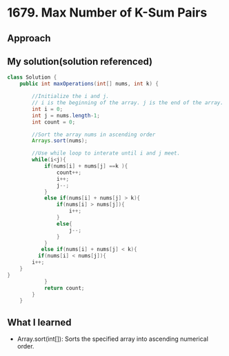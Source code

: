 # 1679. Max Number of K-Sum Pairs

## Approach

## My solution(solution referenced)

```java
class Solution {
    public int maxOperations(int[] nums, int k) {

        //Initialize the i and j. 
        // i is the beginning of the array. j is the end of the array. 
        int i = 0;
        int j = nums.length-1;
        int count = 0;

        //Sort the array nums in ascending order
        Arrays.sort(nums);

        //Use while loop to interate until i and j meet. 
        while(i<j){
            if(nums[i] + nums[j] ==k ){
                count++;
                i++;
                j--;
            }
            else if(nums[i] + nums[j] > k){
                if(nums[i] > nums[j]){
                    i++;
                }
                else{
                    j--;
                }
            }
           else if(nums[i] + nums[j] < k){
          if(nums[i] < nums[j]){
        i++;
    }
}
            }
            return count;
        }
    }
```
## What I learned
- Array.sort(int[]): Sorts the specified array into ascending numerical order.